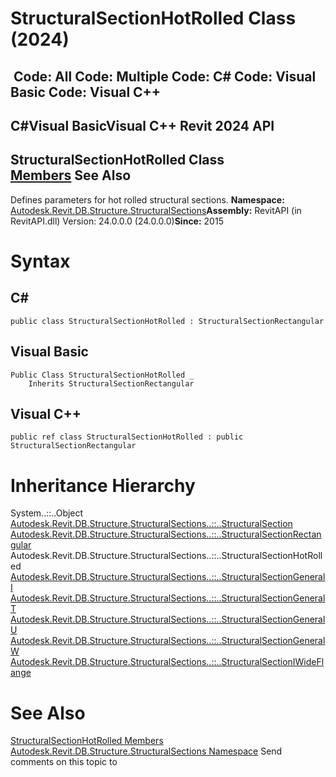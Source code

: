 # StructuralSectionHotRolled Class (2024)

﻿
 Code: All Code: Multiple Code: C# Code: Visual Basic Code: Visual C++   
---  
C#Visual BasicVisual C++
Revit 2024 API  
---  
StructuralSectionHotRolled Class  
[Members](50187c39-8e21-3134-3d4b-ea0fc10e2d43.md "StructuralSectionHotRolled Members") See Also  
---  
Defines parameters for hot rolled structural sections. 
**Namespace:** [Autodesk.Revit.DB.Structure.StructuralSections](09862f38-63f6-a5f8-e560-ae775901bc92.md "Autodesk.Revit.DB.Structure.StructuralSections Namespace")**Assembly:** RevitAPI (in RevitAPI.dll) Version: 24.0.0.0 (24.0.0.0)**Since:** 2015 
# Syntax
C#  
---  
```text
public class StructuralSectionHotRolled : StructuralSectionRectangular
```
  
Visual Basic  
---  
```text
Public Class StructuralSectionHotRolled _
	Inherits StructuralSectionRectangular
```
  
Visual C++  
---  
```text
public ref class StructuralSectionHotRolled : public StructuralSectionRectangular
```
  
# Inheritance Hierarchy
System..::..Object [Autodesk.Revit.DB.Structure.StructuralSections..::..StructuralSection](65b59d7d-bd7b-c71b-7159-dfc506a912ee.md "StructuralSection Class") [Autodesk.Revit.DB.Structure.StructuralSections..::..StructuralSectionRectangular](fc038108-6279-839c-285b-effe342b4491.md "StructuralSectionRectangular Class") Autodesk.Revit.DB.Structure.StructuralSections..::..StructuralSectionHotRolled [Autodesk.Revit.DB.Structure.StructuralSections..::..StructuralSectionGeneralI](28751ea7-5d5a-01a9-06a9-d895589bad07.md "StructuralSectionGeneralI Class") [Autodesk.Revit.DB.Structure.StructuralSections..::..StructuralSectionGeneralT](308dc954-e403-b95c-3f1c-3a9a4c22beaf.md "StructuralSectionGeneralT Class") [Autodesk.Revit.DB.Structure.StructuralSections..::..StructuralSectionGeneralU](4e24ba22-f3d4-3bf8-49ca-5d401d0cfa88.md "StructuralSectionGeneralU Class") [Autodesk.Revit.DB.Structure.StructuralSections..::..StructuralSectionGeneralW](62345498-a884-bfff-d108-ad735416cc11.md "StructuralSectionGeneralW Class") [Autodesk.Revit.DB.Structure.StructuralSections..::..StructuralSectionIWideFlange](8a3783c4-23a2-e433-1186-506fa70508ab.md "StructuralSectionIWideFlange Class")
# See Also
[StructuralSectionHotRolled Members](50187c39-8e21-3134-3d4b-ea0fc10e2d43.md "StructuralSectionHotRolled Members")
[Autodesk.Revit.DB.Structure.StructuralSections Namespace](09862f38-63f6-a5f8-e560-ae775901bc92.md "Autodesk.Revit.DB.Structure.StructuralSections Namespace")
Send comments on this topic to 